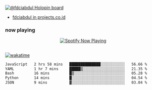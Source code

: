 [![@fdciabdul Holopin board](https://holopin.io/api/user/board?user=fdciabdul)](https://holopin.io/@fdciabdul)

- [fdciabdul in projects.co.id](https://projects.co.id/public/browse_users/view/496e26/fdciabdul)

### now playing 

<p align="center">
  <a href="https://open.spotify.com/user/31ljmyymhthokwewwcd6dsdmvprm" target="_blank"><img src="https://novatorem-psi-rosy.vercel.app/api/spotify" alt="Spotify Now Playing"/></a>
</p>

##

[![wakatime](https://wakatime.com/badge/user/87646243-158a-4241-a3cb-668e1fa2dbb8.svg)](https://wakatime.com/@87646243-158a-4241-a3cb-668e1fa2dbb8)
<!--START_SECTION:waka-->

```txt
JavaScript   2 hrs 58 mins   ██████████████░░░░░░░░░░░   56.66 %
YAML         1 hr 7 mins     █████▒░░░░░░░░░░░░░░░░░░░   21.35 %
Bash         16 mins         █▒░░░░░░░░░░░░░░░░░░░░░░░   05.28 %
Python       14 mins         █░░░░░░░░░░░░░░░░░░░░░░░░   04.54 %
JSON         9 mins          ▓░░░░░░░░░░░░░░░░░░░░░░░░   03.04 %
```

<!--END_SECTION:waka-->
